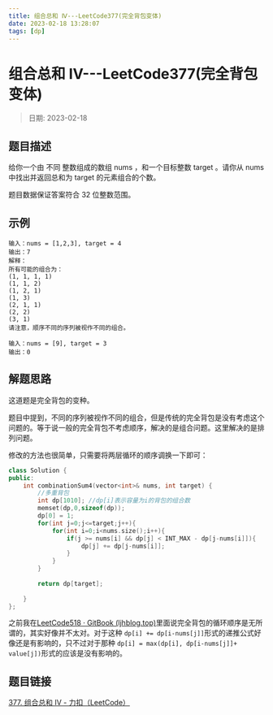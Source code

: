 ```yaml
---
title: 组合总和 Ⅳ---LeetCode377(完全背包变体)
date: 2023-02-18 13:28:07
tags: [dp]
---
```

# 组合总和 Ⅳ---LeetCode377(完全背包变体)
> 日期: 2023-02-18

## 题目描述
给你一个由 不同 整数组成的数组 nums ，和一个目标整数 target 。请你从 nums 中找出并返回总和为 target 的元素组合的个数。

题目数据保证答案符合 32 位整数范围。
    
## 示例

```
输入：nums = [1,2,3], target = 4
输出：7
解释：
所有可能的组合为：
(1, 1, 1, 1)
(1, 1, 2)
(1, 2, 1)
(1, 3)
(2, 1, 1)
(2, 2)
(3, 1)
请注意，顺序不同的序列被视作不同的组合。
```

```
输入：nums = [9], target = 3
输出：0
```



## 解题思路

这道题是完全背包的变种。

题目中提到，不同的序列被视作不同的组合，但是传统的完全背包是没有考虑这个问题的。等于说一般的完全背包不考虑顺序，解决的是组合问题。这里解决的是排列问题。

修改的方法也很简单，只需要将两层循环的顺序调换一下即可：

```cpp
class Solution {
public:
    int combinationSum4(vector<int>& nums, int target) {
        //多重背包
        int dp[1010]; //dp[i]表示容量为i的背包的组合数
        memset(dp,0,sizeof(dp));
        dp[0] = 1;
        for(int j=0;j<=target;j++){
            for(int i=0;i<nums.size();i++){
                if(j >= nums[i] && dp[j] < INT_MAX - dp[j-nums[i]]){
                    dp[j] += dp[j-nums[i]];
                }
            }
        }
        
        return dp[target];
        
    }
};
```

之前我在[LeetCode518 · GitBook (ljhblog.top)](https://www.ljhblog.top/algorithms/LeetCode/LeetCode518.html)里面说完全背包的循环顺序是无所谓的，其实好像并不太对。对于这种 `dp[i] += dp[i-nums[j]]`形式的递推公式好像还是有影响的，只不过对于那种 `dp[i] = max(dp[i], dp[i-nums[j]]+ value[j])`形式的应该是没有影响的。

## 题目链接

[377. 组合总和 Ⅳ - 力扣（LeetCode）](https://leetcode.cn/problems/combination-sum-iv/)